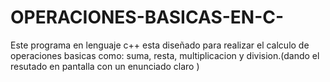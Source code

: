 # OPERACIONES-BASICAS-EN-C-
Este programa en lenguaje c++ esta diseñado para realizar el calculo de operaciones basicas como: suma, resta, multiplicacion y division.(dando el resutado en pantalla con un enunciado claro )
